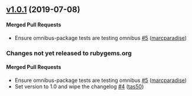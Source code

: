 <!-- usage documentation: https://expeditor.chef.io/docs/reference/changelog/#common-changelog -->
<!-- latest_release 1.0.1 -->
## [v1.0.1](https://github.com/chef/chef-cli/tree/v1.0.1) (2019-07-08)

#### Merged Pull Requests
- Ensure omnibus-package tests are testing omnibus [#5](https://github.com/chef/chef-cli/pull/5) ([marcparadise](https://github.com/marcparadise))
<!-- latest_release -->

<!-- release_rollup -->
### Changes not yet released to rubygems.org

#### Merged Pull Requests
- Ensure omnibus-package tests are testing omnibus [#5](https://github.com/chef/chef-cli/pull/5) ([marcparadise](https://github.com/marcparadise)) <!-- 1.0.1 -->
- Set version to 1.0 and wipe the changelog [#4](https://github.com/chef/chef-cli/pull/4) ([tas50](https://github.com/tas50)) <!-- 1.0.0 -->
<!-- release_rollup -->

<!-- latest_stable_release -->
<!-- latest_stable_release -->